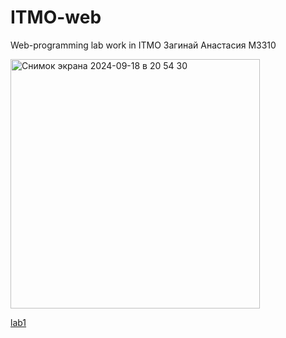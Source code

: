 # ITMO-web
Web-programming lab work in ITMO Загинай Анастасия M3310

<img width="399" alt="Снимок экрана 2024-09-18 в 20 54 30" src="https://github.com/user-attachments/assets/d15f3e11-0e5b-4aae-aeb0-f182454bcdea">

<a href="file:///Users/anastasiazaginay/Documents/ITMO/java/ITMO-web/lab1/index.html" target="_blank">lab1</a>
